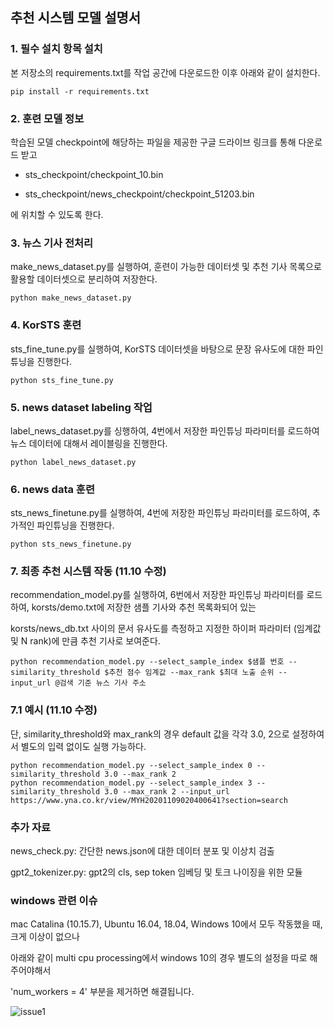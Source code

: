 ## 추천 시스템 모델 설명서

### 1. 필수 설치 항목 설치

본 저장소의 requirements.txt를 작업 공간에 다운로드한 이후 아래와 같이 설치한다.  

```
pip install -r requirements.txt
```
### 2. 훈련 모델 정보

학습된 모델 checkpoint에 해당하는 파일을 제공한 구글 드라이브 링크를 통해 다운로드 받고

- sts_checkpoint/checkpoint_10.bin

- sts_checkpoint/news_checkpoint/checkpoint_51203.bin

에 위치할 수 있도록 한다.

### 3. 뉴스 기사 전처리

make_news_dataset.py를 실행하여, 훈련이 가능한 데이터셋 및 추천 기사 목록으로 활용할 데이터셋으로 분리하여 저장한다. 

```
python make_news_dataset.py
```

### 4. KorSTS 훈련

sts_fine_tune.py를 실행하여, KorSTS 데이터셋을 바탕으로 문장 유사도에 대한 파인 튜닝을 진행한다. 

```
python sts_fine_tune.py
```

### 5. news dataset labeling 작업

label_news_dataset.py를 싱행하여, 4번에서 저장한 파인튜닝 파라미터를 로드하여 뉴스 데이터에 대해서 레이블링을 진행한다. 

```
python label_news_dataset.py
```

### 6. news data 훈련

sts_news_finetune.py를 실행하여, 4번에 저장한 파인튜닝 파라미터를 로드하여, 추가적인 파인튜닝을 진행한다. 

```
python sts_news_finetune.py
```

### 7. 최종 추천 시스템 작동 (11.10 수정)

recommendation_model.py를 실행하여, 6번에서 저장한 파인튜닝 파라미터를 로드하여, korsts/demo.txt에 저장한 샘플 기사와 추천 목록화되어 있는

korsts/news_db.txt 사이의 문서 유사도를 측정하고 지정한 하이퍼 파라미터 (임계값 및 N rank)에 만큼 추천 기사로 보여준다.

```
python recommendation_model.py --select_sample_index $샘플 번호 --similarity_threshold $추천 점수 임계값 --max_rank $최대 노출 순위 --input_url @검색 기준 뉴스 기사 주소
```

### 7.1 예시 (11.10 수정)

단, similarity_threshold와 max_rank의 경우 default 값을 각각 3.0, 2으로 설정하여서 별도의 입력 없이도 실행 가능하다.

```
python recommendation_model.py --select_sample_index 0 --similarity_threshold 3.0 --max_rank 2
python recommendation_model.py --select_sample_index 3 --similarity_threshold 3.0 --max_rank 2 --input_url https://www.yna.co.kr/view/MYH20201109020400641?section=search
```

### 추가 자료

news_check.py: 간단한 news.json에 대한 데이터 분포 및 이상치 검출

gpt2_tokenizer.py: gpt2의 cls, sep token 임베딩 및 토크 나이징을 위한 모듈 

### windows 관련 이슈

mac Catalina (10.15.7), Ubuntu 16.04, 18.04, Windows 10에서 모두 작동했을 때, 크게 이상이 없으나

아래와 같이 multi cpu processing에서 windows 10의 경우 별도의 설정을 따로 해주어야해서 

'num_workers = 4' 부분을 제거하면 해결됩니다.

![issue1](https://github.com/J-Seo/news_recommendation/blob/main/sample_images/num_workers.png)






